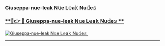 ### Giuseppa-nue-leak N𝚞e L𝚎a𝚔 Nu𝚍e𝚜   

### [ **🔗👉 🔴 Giuseppa-nue-leak N𝚞e L𝚎a𝚔 Nu𝚍e𝚜 **](https://taap.it/xNRuk4)  

[![Giuseppa-nue-leak N𝚞e L𝚎a𝚔 Nu𝚍e𝚜 ](https://i.imgur.com/0qMVB7G.gif)](https://taap.it/xNRuk4)  

___  
